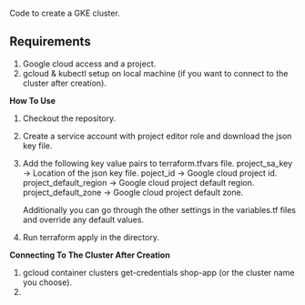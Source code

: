 Code to create a GKE cluster.

## Requirements
1. Google cloud access and a project.
2. gcloud & kubectl setup on local machine (if you want to connect to the cluster after creation).


**How To Use**
1. Checkout the repository.
2. Create a service account with project editor role and download the json key file.
3. Add the following key value pairs to terraform.tfvars file.
	project_sa_key -> Location of the json key file.
	poject_id -> Google cloud project id.
	project_default_region -> Google cloud project default region.
	project_default_zone -> Google cloud project default zone.

	Additionally you can go through the other settings in the variables.tf files and override any default values.

4. Run terraform apply in the directory.

**Connecting To The Cluster After Creation**
1. gcloud container clusters get-credentials shop-app (or the cluster name you choose).
2. 
